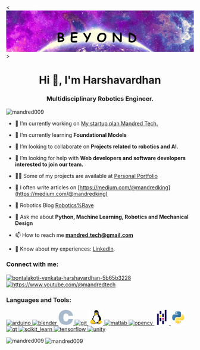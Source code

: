 <![Header](./pngtree-planet-nebula-banner-background-image_259525.jpg)>
<h1 align="center">Hi 👋, I'm Harshavardhan</h1>
<h3 align="center">Multidisciplinary Robotics Engineer.</h3>

<p align="left"> <img src="https://komarev.com/ghpvc/?username=mandred009&label=Profile%20views&color=0e75b6&style=flat-square" alt="mandred009" /> </p>

- 🔭 I’m currently working on [My startup plan Mandred Tech.](https://github.com/Mandred-Tech)

- 🌱 I’m currently learning **Foundational Models**

- 👯 I’m looking to collaborate on **Projects related to robotics and AI.**

- 🤝 I’m looking for help with **Web developers and software developers interested to join our team.**

- 👨‍💻 Some of my projects are available at [Personal Portfolio](https://mandred009.github.io/)

- 📝 I often write articles on [https://medium.com/@mandredking](https://medium.com/@mandredking)
  
- 📝 Robotics Blog [Robotics%Rave](https://roboticsrave.blogspot.com/)

- 💬 Ask me about **Python, Machine Learning, Robotics and Mechanical Design**

- 📫 How to reach me **mandred.tech@gmail.com**

- 📄 Know about my experiences: [LinkedIn](https://www.linkedin.com/in/bontalakoti-venkata-harshavardhan-5b65b3228/).


<h3 align="left">Connect with me:</h3>
<p align="left">
<a href="https://linkedin.com/in/bontalakoti-venkata-harshavardhan-5b65b3228" target="blank"><img align="center" src="https://raw.githubusercontent.com/rahuldkjain/github-profile-readme-generator/master/src/images/icons/Social/linked-in-alt.svg" alt="bontalakoti-venkata-harshavardhan-5b65b3228" height="30" width="40" /></a>
<a href="https://www.youtube.com/@mandredtech" target="blank"><img align="center" src="https://raw.githubusercontent.com/rahuldkjain/github-profile-readme-generator/master/src/images/icons/Social/youtube.svg" alt="https://www.youtube.com/@mandredtech" height="30" width="40" /></a>
</p>

<h3 align="left">Languages and Tools:</h3>
<p align="left"> <a href="https://www.arduino.cc/" target="_blank" rel="noreferrer"> <img src="https://cdn.worldvectorlogo.com/logos/arduino-1.svg" alt="arduino" width="40" height="40"/> </a> <a href="https://www.blender.org/" target="_blank" rel="noreferrer"> <img src="https://download.blender.org/branding/community/blender_community_badge_white.svg" alt="blender" width="40" height="40"/> </a> <a href="https://www.cprogramming.com/" target="_blank" rel="noreferrer"> <img src="https://raw.githubusercontent.com/devicons/devicon/master/icons/c/c-original.svg" alt="c" width="40" height="40"/> </a> <a href="https://git-scm.com/" target="_blank" rel="noreferrer"> <img src="https://www.vectorlogo.zone/logos/git-scm/git-scm-icon.svg" alt="git" width="40" height="40"/> </a> <a href="https://www.linux.org/" target="_blank" rel="noreferrer"> <img src="https://raw.githubusercontent.com/devicons/devicon/master/icons/linux/linux-original.svg" alt="linux" width="40" height="40"/> </a> <a href="https://www.mathworks.com/" target="_blank" rel="noreferrer"> <img src="https://upload.wikimedia.org/wikipedia/commons/2/21/Matlab_Logo.png" alt="matlab" width="40" height="40"/> </a> <a href="https://opencv.org/" target="_blank" rel="noreferrer"> <img src="https://www.vectorlogo.zone/logos/opencv/opencv-icon.svg" alt="opencv" width="40" height="40"/> </a> <a href="https://pandas.pydata.org/" target="_blank" rel="noreferrer"> <img src="https://raw.githubusercontent.com/devicons/devicon/2ae2a900d2f041da66e950e4d48052658d850630/icons/pandas/pandas-original.svg" alt="pandas" width="40" height="40"/> </a> <a href="https://www.python.org" target="_blank" rel="noreferrer"> <img src="https://raw.githubusercontent.com/devicons/devicon/master/icons/python/python-original.svg" alt="python" width="40" height="40"/> </a> <a href="https://www.qt.io/" target="_blank" rel="noreferrer"> <img src="https://upload.wikimedia.org/wikipedia/commons/0/0b/Qt_logo_2016.svg" alt="qt" width="40" height="40"/> </a> <a href="https://scikit-learn.org/" target="_blank" rel="noreferrer"> <img src="https://upload.wikimedia.org/wikipedia/commons/0/05/Scikit_learn_logo_small.svg" alt="scikit_learn" width="40" height="40"/> </a> <a href="https://www.tensorflow.org" target="_blank" rel="noreferrer"> <img src="https://www.vectorlogo.zone/logos/tensorflow/tensorflow-icon.svg" alt="tensorflow" width="40" height="40"/> </a> <a href="https://unity.com/" target="_blank" rel="noreferrer"> <img src="https://www.vectorlogo.zone/logos/unity3d/unity3d-icon.svg" alt="unity" width="40" height="40"/> </a> </p>

<p><img align="left" src="https://github-readme-stats.vercel.app/api/top-langs?username=mandred009&show_icons=true&locale=en&layout=compact" alt="mandred009" /></p>

<p>&nbsp;<img align="center" src="https://github-readme-stats.vercel.app/api?username=mandred009&show_icons=true&theme=dark&locale=en" alt="mandred009" /></p>

